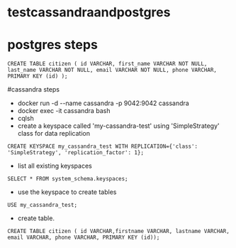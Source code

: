 # testcassandraandpostgres

# postgres steps

`CREATE TABLE citizen (
    id VARCHAR,
    first_name VARCHAR NOT NULL,
    last_name VARCHAR NOT NULL,
    email VARCHAR NOT NULL,
    phone VARCHAR,
    PRIMARY KEY (id)
);`

#cassandra steps
* docker run -d --name cassandra -p 9042:9042 cassandra
* docker exec -it cassandra bash
* cqlsh
* create a keyspace called 'my-cassandra-test' using 'SimpleStrategy' class for data replication
```
CREATE KEYSPACE my_cassandra_test WITH REPLICATION={'class': 'SimpleStrategy', 'replication_factor': 1};
```  
* list all existing keyspaces
```
SELECT * FROM system_schema.keyspaces;
```
* use the keyspace to create tables
```
USE my_cassandra_test;
```
* create table.
```
CREATE TABLE citizen ( id VARCHAR,firstname VARCHAR, lastname VARCHAR, email VARCHAR, phone VARCHAR, PRIMARY KEY (id));
```
